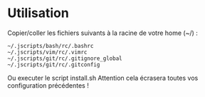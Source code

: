 Utilisation
===========

Copier/coller les fichiers suivants à la racine de votre home (~/) :

    ~/.jscripts/bash/rc/.bashrc
    ~/.jscripts/vim/rc/.vimrc
    ~/.jscripts/git/rc/.gitignore_global
    ~/.jscripts/git/rc/.gitconfig


Ou executer le script install.sh
Attention cela écrasera toutes vos configuration précédentes !
